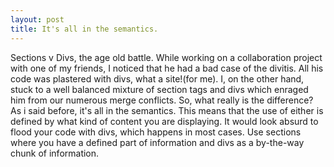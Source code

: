 ```yaml
---
layout: post
title: It's all in the semantics.
---
```


Sections v Divs, the age old battle. While working on a collaboration project with one of my friends, I noticed that he had a bad case of the divitis. All his code was plastered with divs, what a site!(for me). I, on the other hand, stuck to a well balanced mixture of section tags and divs which enraged him from our numerous merge conflicts. So, what really is the difference? As i said before, it's all in the semantics. This means that the use of either is defined by what kind of content you are displaying. It would look absurd to flood your code with divs, which happens in most cases. Use sections where you have a defined part of information and divs as a by-the-way chunk of information.